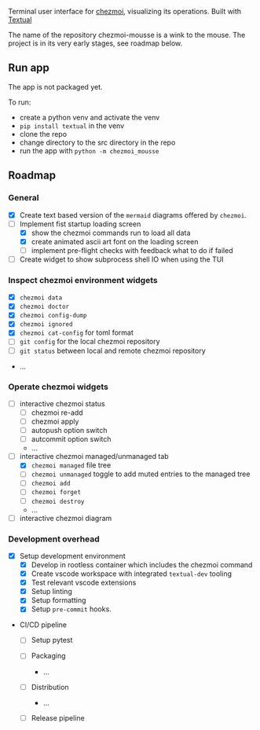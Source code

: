 Terminal user interface for [chezmoi](https://github.com/twpayne/chezmoi), visualizing its operations. Built with [Textual](https://github.com/Textualize/textual)

The name of the repository chezmoi-mousse is a wink to the mouse.
The project is in its very early stages, see roadmap below.

## Run app

The app is not packaged yet.

To run:
- create a python venv and activate the venv
- `pip install textual` in the venv
- clone the repo
- change directory to the src directory in the repo
- run the app with `python -m chezmoi_mousse`

## Roadmap

### General
- [x] Create text based version of the `mermaid` diagrams offered by `chezmoi`.
- [ ] Implement fist startup loading screen
  - [x] show the chezmoi commands run to load all data
  - [x] create animated ascii art font on the loading screen
  - [ ] implement pre-flight checks with feedback what to do if failed
- [ ] Create widget to show subprocess shell IO when using the TUI

### Inspect chezmoi environment widgets

- [x] `chezmoi data`
- [x] `chezmoi doctor`
- [x] `chezmoi config-dump`
- [x] `chezmoi ignored`
- [x] `chezmoi cat-config` for toml format
- [ ] `git config` for the local chezmoi repository
- [ ] `git status` between local and remote chezmoi repository
- ...

### Operate chezmoi widgets

- [ ] interactive chezmoi status
  - [ ] chezmoi re-add
  - [ ] chezmoi apply
  - [ ] autopush option switch
  - [ ] autcommit option switch
  - ...
- [ ] interactive chezmoi managed/unmanaged tab
  - [x] `chezmoi managed` file tree
  - [ ] `chezmoi unmanaged` toggle to add muted entries to the managed tree
  - [ ] `chezmoi add`
  - [ ] `chezmoi forget`
  - [ ] `chezmoi destroy`
  - ...
- [ ] interactive chezmoi diagram

### Development overhead

- [x] Setup development environment
  - [x] Develop in rootless container which includes the chezmoi command
  - [x] Create vscode workspace with integrated `textual-dev` tooling
  - [x] Test relevant vscode extensions
  - [x] Setup linting
  - [x] Setup formatting
  - [x] Setup `pre-commit` hooks.

- CI/CD pipeline
  - [ ] Setup pytest
  - [ ] Packaging
    - ...
  - [ ] Distribution
    - ...
  - [ ] Release pipeline



